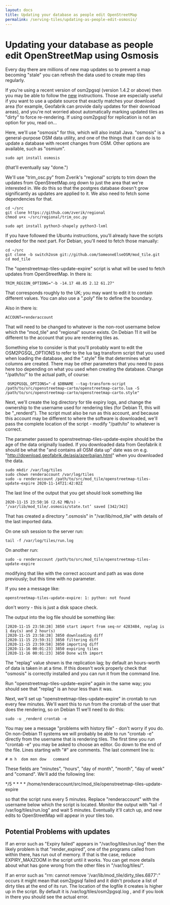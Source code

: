 ```yaml
---
layout: docs
title: Updating your database as people edit OpenStreetMap
permalink: /serving-tiles/updating-as-people-edit-osmosis/
---
```


# Updating your database as people edit OpenStreetMap using Osmosis

Every day there are millions of new map updates so to prevent a map becoming "stale" you can refresh the data used to create map tiles regularly.

If you're using a recent version of osm2pgsql (version 1.4.2 or above) then you may be able to follow the [new](/serving-tiles/updating-as-people-edit-osm2pgsql-replication/) instructions.  Those are especially useful if you want to use a update source that exactly matches your download area (for example, Geofabrik can provide daily updates for their download areas), and you're not worried about automatically marking updated tiles as "dirty" to force re-rendering.  If using osm2pgsql for replication is not an option for you, read on...

Here, we'll use "osmosis" for this, which will also install Java.  "osmosis" is a general-purpose OSM data utility, and one of the things that it can do is to update a database with recent changes from OSM.  Other options are available, such as "osmium".

    sudo apt install osmosis

(that'll eventually say "done.")

We'll use "trim_osc.py" from Zverik's "regional" scripts to trim down the updates from OpenStreetMap.org down to just the area that we're interested in. We do this so that the postgres database doesn't grow significantly as updates are applied to it.  We also need to fetch some dependencies for that.

    cd ~/src
    git clone https://github.com/zverik/regional
    chmod u+x ~/src/regional/trim_osc.py

    sudo apt install python3-shapely python3-lxml

If you have followed the Ubuntu instructions, you'll already have the scripts needed for the next part.  For Debian, you'll need to fetch those manually:

    cd ~/src
    git clone -b switch2osm git://github.com/SomeoneElseOSM/mod_tile.git
    cd mod_tile

The "openstreetmap-tiles-update-expire" script is what will be used to fetch updates from OpenStreetMap.  In there is:

    TRIM_REGION_OPTIONS="-b -14.17 48.85 2.12 61.27"

That corresponds roughly to the UK; you may want to edit it to contain different values.  You can also use a ".poly" file to define the boundary.

Also in there is:

    ACCOUNT=renderaccount

That will need to be changed to whatever is the non-root username below which the "mod_tile" and "regional" source exists.  On Debian 11 it will be different to the account that you are rendering tiles as.  

Something else to consider is that you'll probably want to edit the OSM2PGSQL_OPTIONS to refer to the lua tag transform script that you used when loading the database, and the ".style" file that determines what columns are created.  There may be other parameters that you need to pass here too depending on what you used when creating the database.  Change "/path/to/" to the actual path, of course:

     OSM2PGSQL_OPTIONS="-d $DBNAME --tag-transform-script /path/to/src/openstreetmap-carto/openstreetmap-carto.lua -S /path/to/src/openstreetmap-carto/openstreetmap-carto.style"
     
Next, we'll create the log directory for tile expiry logs, and change the ownership to the username used for rendering tiles (for Debian 11, this will be "_renderd").  The script must also be run as this account, and because this account may be different to where the software is downloaded, we'll pass the complete location of the script - modify "/path/to" to whatever is correct.

The parameter passed to openstreetmap-tiles-update-expire should be the age of the data originally loaded.  If you downloaded data from Geofabrik it should be what the "and contains all OSM data up" date was on e.g. "http://download.geofabrik.de/asia/azerbaijan.html" when you downloaded the data.

    sudo mkdir /var/log/tiles
    sudo chown renderaccount /var/log/tiles
    sudo -u renderaccount /path/to/src/mod_tile/openstreetmap-tiles-update-expire 2020-11-14T21:42:02Z

The last line of the output that you get should look something like

    2020-11-15 23:50:16 (2.62 MB/s) - ‘/var/lib/mod_tile/.osmosis/state.txt’ saved [342/342]

That has created a directory ".osmosis" in "/var/lib/mod_tile" with details of the last imported data. 

On one ssh session to the server run:

    tail -f /var/log/tiles/run.log

On another run:

    sudo -u renderaccount /path/to/src/mod_tile/openstreetmap-tiles-update-expire

modifying that like with the correct account and path as was done previously; but this time with no parameter.

If you see a message like:

    openstreetmap-tiles-update-expire: 1: python: not found

don't worry - this is just a disk space check.

The output into the log file should be something like:

    [2020-11-15 23:58:28] 3850 start import from seq-nr 4283484, replag is 1 day(s) and 2 hour(s)
    [2020-11-15 23:58:28] 3850 downloading diff
    [2020-11-15 23:59:31] 3850 filtering diff
    [2020-11-15 23:59:58] 3850 importing diff
    [2020-11-16 00:01:23] 3850 expiring tiles
    [2020-11-16 00:01:23] 3850 Done with import

The "replag" value shown is the replication lag; by default an hours-worth of data is taken in at a time. If this doesn't work properly check that "osmosis" is correctly installed and you can run it from the command line.

Run "openstreetmap-tiles-update-expire" again in the same way; you should see that "replag" is an hour less than it was. 

Next, we'll set up "openstreetmap-tiles-update-expire" in crontab to run every few minutes.  We'll want this to run from the crontab of the user that does the rendering, so on Debian 11 we'll need to do this:

    sudo -u _renderd crontab -e

You may see a message "problems with history file" - don't worry if you do.  On non-Debian 11 systems we will probably be able to run "crontab -e" directly from the username that is rendering tiles.  The first time you run "crontab -e" you may be asked to choose an editor. Go down to the end of the file. Lines starting with "#" are comments. The last comment line is: 

    # m h  dom mon dow   command

These fields are "minutes", "hours", "day of month", "month", "day of week" and "comand". We'll add the following line:

   */5  * *   *   *     /home/renderaccount/src/mod_tile/openstreetmap-tiles-update-expire

so that the script runs every 5 minutes. Replace "renderaccount" with the username below which the script is located. Monitor the output with "tail -f /var/log/tiles/run.log" and wait 5 minutes. Eventually it'll catch up, and new edits to OpenStreetMap will appear in your tiles too.

## Potential Problems with updates

If an error such as "Expiry failed" appears in "/var/log/tiles/run.log" then the likely problem is that "render_expired", one of the programs called from within there, has run out of memory. If that is the case, reduce EXPIRY_MAXZOOM in the script until it works. You can get more details about what has gone wrong from the other files in "/var/log/tiles/".

If an error such as "rm: cannot remove '/var/lib/mod_tile/dirty_tiles.6877':" occurs it might mean that osm2pgsql failed and it didn't produce a list of dirty tiles at the end of its run.  The location of the logfile it creates is higher up in the script.  By default it is /var/log/tiles/osm2pgsql.log , and if you look in there you should see the actual error.
